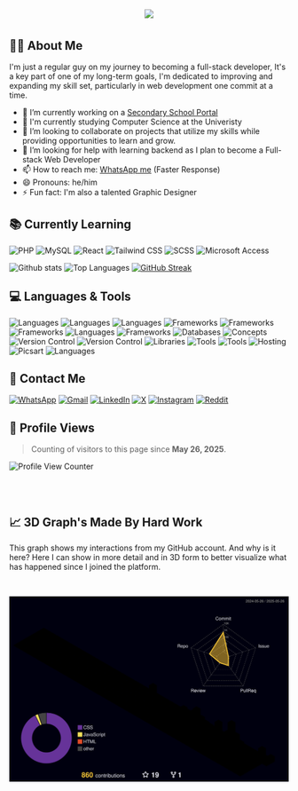 <h1 align="center">
    <img src="https://readme-typing-svg.demolab.com/?lines=Hello,+I'm+Nzenwata+Christopher;A+Web+Developer+and+Graphic+Designer;Always+learning+new+things+and+developing+my+skills&center=true&width=500&height=50">
</h1>

## 👨‍💻 About Me
I'm just a regular guy on my journey to becoming a full-stack developer, It's a key part of one of my long-term goals, I'm dedicated to improving and expanding my skill set, particularly in web development one commit at a time.

- 🔭 I’m currently working on a <a href="https://e-school-red.vercel.app/" target="_blank">Secondary School Portal</a>
- 🌱 I'm currently studying Computer Science at the Univeristy
- 👯 I’m looking to collaborate on projects that utilize my skills while providing opportunities to learn and grow.
- 🤔 I’m looking for help with learning backend as I plan to become a Full-stack Web Developer
- 📫 How to reach me: [WhatsApp me](https://wa.me/2348141207888) (Faster Response)
- 😄 Pronouns: he/him
- ⚡ Fun fact: I'm also a talented Graphic Designer

## 📚 Currently Learning

![PHP](https://img.shields.io/badge/-PHP-777bb4?logo=php&logoColor=white&style=for-the-badge)
![MySQL](https://img.shields.io/badge/-MySQL-4479a1?logo=mysql&logoColor=white&style=for-the-badge)
![React](https://img.shields.io/badge/-React-61dafb?logo=react&logoColor=black&style=for-the-badge)
![Tailwind CSS](https://img.shields.io/badge/-Tailwind%20CSS-38b2ac?logo=tailwind-css&logoColor=white&style=for-the-badge)
![SCSS](https://img.shields.io/badge/-SCSS-cc6699?logo=sass&logoColor=white&style=for-the-badge)
![Microsoft Access](https://img.shields.io/badge/-Microsoft%20Access-A4373A?logo=microsoft-access&logoColor=white&style=for-the-badge)

![Github stats](https://github-readme-stats.vercel.app/api?username=Chris-Error-404&count_private=true&show_icons=true&theme=algolia) 
![Top Languages](https://github-readme-stats.vercel.app/api/top-langs/?username=CHRIS-ERROR-404&show_icons=true&theme=algolia)
[![GitHub Streak](https://github-readme-streak-stats-omega-swart.vercel.app?user=Chris-Error-404&theme=algolia)](https://git.io/streak-stats) 



## 💻 Languages & Tools

![Languages](https://img.shields.io/badge/-HTML-e34f26?logo=html5&logoColor=fff) 
![Languages](https://img.shields.io/badge/-CSS-1572b6?logo=css3&logoColor=fff) 
![Languages](https://img.shields.io/badge/-JavaScript-f7df1e?logo=javascript&logoColor=000) 
![Frameworks](https://img.shields.io/badge/-W3.CSS-4caf50?logo=w3c&logoColor=fff) 
![Frameworks](https://img.shields.io/badge/-Bootstrap-7952b3?logo=bootstrap&logoColor=fff) 
![Frameworks](https://img.shields.io/badge/-Tailwind%20CSS-38B2AC?logo=tailwindcss&logoColor=fff)
![Languages](https://img.shields.io/badge/-Python-3776ab?logo=python&logoColor=fff) 
![Frameworks](https://img.shields.io/badge/-Django-092e20?logo=django&logoColor=fff) 
![Databases](https://img.shields.io/badge/-MySQL-4479a1?logo=mysql&logoColor=fff) 
![Concepts](https://img.shields.io/badge/-Data%20Structures-007396?logo=databricks&logoColor=fff) 
![Version Control](https://img.shields.io/badge/-Git-f05032?logo=git&logoColor=fff) 
![Version Control](https://img.shields.io/badge/-GitHub-181717?logo=github&logoColor=fff) 
![Libraries](https://img.shields.io/badge/-React-61dafb?logo=react&logoColor=000) 
![Tools](https://img.shields.io/badge/-VSCode-007acc?logo=visual-studio-code&logoColor=fff) 
![Tools](https://img.shields.io/badge/-Figma-f24e1e?logo=figma&logoColor=fff) 
![Hosting](https://img.shields.io/badge/-Vercel-000?logo=vercel&logoColor=fff) 
![Picsart](https://img.shields.io/badge/-Picsart-9b4dca?logo=picsart&logoColor=fff&style=for-the-badge)
![Languages](https://img.shields.io/badge/-English-007396?logo=language&logoColor=fff)

## 📱 Contact Me  
[![WhatsApp](https://img.shields.io/badge/WhatsApp-25D366?logo=whatsapp&logoColor=white&style=for-the-badge)](https://wa.me/2348141207888) [![Gmail](https://img.shields.io/badge/Gmail-D14836?logo=gmail&logoColor=white&style=for-the-badge)](mailto:nzenwatachristopher186@gmail.com) [![LinkedIn](https://img.shields.io/badge/LinkedIn-0A66C2?logo=linkedin&logoColor=white&style=for-the-badge)](https://www.linkedin.com/in/christopher-nzenwata-b52807334/) [![X](https://img.shields.io/badge/X-000?logo=x&logoColor=white&style=for-the-badge)](https://x.com/Chris_Error_404) [![Instagram](https://img.shields.io/badge/Instagram-E4405F?logo=instagram&logoColor=white&style=for-the-badge)](https://www.instagram.com/typicaldeveloper) [![Reddit](https://img.shields.io/badge/Reddit-FF4500?logo=reddit&logoColor=white&style=for-the-badge)](https://www.reddit.com/user/your-reddit-handle)

## 👤 Profile Views

> Counting of visitors to this page since **May 26, 2025**.

<p align="left">
  <img src="https://count.getloli.com/get/@Chris-Error-404.github.readme" alt="Profile View Counter" />
</p>

<br><br>

## 📈 3D Graph's Made By Hard Work

This graph shows my interactions from my GitHub account. And why is it here? Here I can show in more detail and in 3D form to better visualize what has happened since I joined the platform.

<br>

![](./profile-3d-contrib/profile-night-rainbow.svg)

<br><br>

        

<!-- ## 📈 3D Contribution Graph

> This graph visualizes my GitHub activity in a 3D style — a detailed, creative view of my contribution journey.

<p align="center">
  <img src="./profile-3d-contrib/profile-night-rainbow.svg" alt="3D Contribution Graph" />
</p>
 -->
<br><br>

